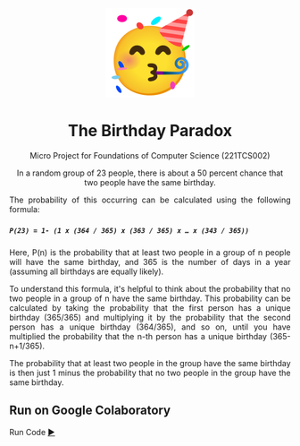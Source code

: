 
<p align="center">
<img  width="160" height="160" src="https://raw.githubusercontent.com/steve-cse/The-Birthday-Paradox/master/assets/partying-face_1f973.png" >
</p> 


<h1 align="center"><b>The Birthday Paradox</b></h1>
<p align="center">
  Micro Project for Foundations of Computer Science (221TCS002)
</p>



<p align="center">
In a random group of 23 people, there is about a 50 percent chance that two people have the same birthday.
</p> 

<p style='text-align: justify;'>
The probability of this occurring can be calculated using the following formula:
</p>

##### `P(23) = 1- (1 x (364 / 365) x (363 / 365) x … x (343 / 365))`

<p style='text-align: justify;'>
Here, P(n) is the probability that at least two people in a group of n people will have the same birthday, and 365 is the number of days in a year (assuming all birthdays are equally likely).
</p>

<p style='text-align: justify;'>
To understand this formula, it's helpful to think about the probability that no two people in a group of n have the same birthday. This probability can be calculated by taking the probability that the first person has a unique birthday (365/365) and multiplying it by the probability that the second person has a unique birthday (364/365), and so on, until you have multiplied the probability that the n-th person has a unique birthday (365-n+1/365). 
</p>

<p style='text-align: justify;'>
The probability that at least two people in the group have the same birthday is then just 1 minus the probability that no two people in the group have the same birthday.
</p>

## Run on Google Colaboratory
Run Code [▶️](https://colab.research.google.com/github/steve-cse/The-Birthday-Paradox/blob/master/Main.ipynb)